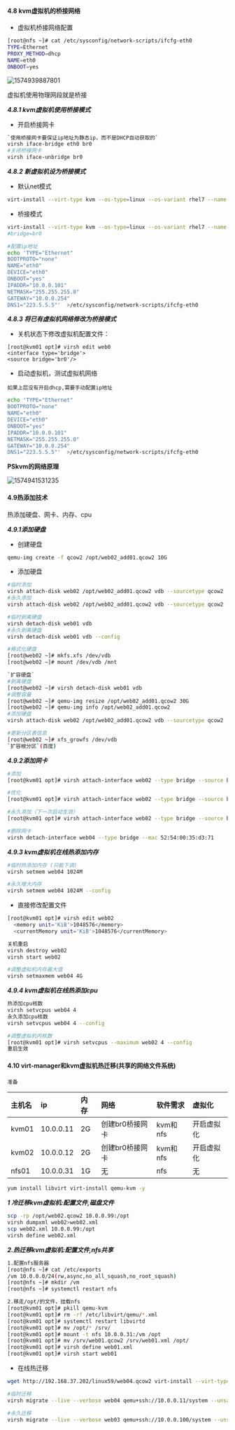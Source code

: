 #### 4.8 kvm虚拟机的桥接网络

- 虚拟机桥接网络配置

```bash
[root@nfs ~]# cat /etc/sysconfig/network-scripts/ifcfg-eth0 
TYPE=Ethernet
PROXY_METHOD=dhcp
NAME=eth0
ONBOOT=yes
```

![1574939887801](F:\typora\1574939887801.png)

虚拟机使用物理网段就是桥接

***4.8.1 kvm虚拟机使用桥接模式***

- 开启桥接网卡

```bash
`使用桥接网卡要保证ip地址为静态ip，而不是DHCP自动获取的`
virsh iface-bridge eth0 br0
#关闭桥接网卡
virsh iface-unbridge br0
```

***4.8.2 新虚拟机设为桥接模式***

- 默认net模式

```bash
virt-install --virt-type kvm --os-type=linux --os-variant rhel7 --name web04 --memory 1024 --vcpus 1 --disk /opt/web04.qcow2 --boot hd --network network=default --graphics vnc,listen=0.0.0.0 --noautoconsole
```

- 桥接模式

```bash
virt-install --virt-type kvm --os-type=linux --os-variant rhel7 --name web04 --memory 1024 --vcpus 1 --disk /data/web04.qcow2 --boot hd --network bridge=br0 --graphics vnc,listen=0.0.0.0 --noautoconsole
#bridge=br0

#配置ip地址
echo 'TYPE="Ethernet"
BOOTPROTO="none"
NAME="eth0"
DEVICE="eth0"
ONBOOT="yes"
IPADDR="10.0.0.101"
NETMASK="255.255.255.0"
GATEWAY="10.0.0.254"
DNS1="223.5.5.5"'  >/etc/sysconfig/network-scripts/ifcfg-eth0
```

***4.8.3 将已有虚拟机网络修改为桥接模式***

- 关机状态下修改虚拟机配置文件：

```
[root@kvm01 opt]# virsh edit web0
<interface type='bridge'>
<source bridge='br0'/>
```

- 启动虚拟机，测试虚拟机网络

`如果上层没有开启dhcp,需要手动配置ip地址`

```bash
echo 'TYPE="Ethernet"
BOOTPROTO="none"
NAME="eth0"
DEVICE="eth0"
ONBOOT="yes"
IPADDR="10.0.0.101"
NETMASK="255.255.255.0"
GATEWAY="10.0.0.254"
DNS1="223.5.5.5"'  >/etc/sysconfig/network-scripts/ifcfg-eth0
```

**PSkvm的网络原理**

![1574941531235](F:\typora\1574941531235.png)



#### 4.9热添加技术

热添加硬盘、网卡、内存、cpu

***4.9.1添加硬盘***

- 创建硬盘

```bash
qemu-img create -f qcow2 /opt/web02_add01.qcow2 10G
```

- 添加硬盘

```bash
#临时添加
virsh attach-disk web02 /opt/web02_add01.qcow2 vdb --sourcetype qcow2
#永久添加
virsh attach-disk web02 /opt/web02_add01.qcow2 vdb --sourcetype qcow2 --config

#临时剥离硬盘
virsh detach-disk web01 vdb
#永久剥离硬盘
virsh detach-disk web01 vdb --config

#格式化硬盘
[root@web02 ~]# mkfs.xfs /dev/vdb
[root@web02 ~]# mount /dev/vdb /mnt

`扩容硬盘`
#剥离硬盘
[root@web02 ~]# virsh detach-disk web01 vdb
#调整容量
[root@web02 ~]# qemu-img resize /opt/web02_add01.qcow2 30G
[root@web02 ~]# qemu-img info /opt/web02_add01.qcow2
#添加硬盘
virsh attach-disk web02 /opt/web02_add01.qcow2 vdb --sourcetype qcow2

#更新分区表信息
[root@web02 ~]# xfs_growfs /dev/vdb
`扩容根分区`(百度)
```

***4.9.2添加网卡***

```bash
#添加
[root@kvm01 opt]# virsh attach-interface web02 --type bridge --source br0

#优化
[root@kvm01 opt]# virsh attach-interface web02 --type bridge --source br0 --model virtio

#永久添加（下一次启动生效）
[root@kvm01 opt]# virsh attach-interface web02 --type bridge --source br0 --model virtio --cinfig

#删除网卡
virsh detach-interface web04 --type bridge --mac 52:54:00:35:d3:71
```

***4.9.3 kvm虚拟机在线热添加内存***

```bash
#临时热添加内存 (只能下调)
virsh setmem web04 1024M 

#永久增大内存 
virsh setmem web04 1024M --config
```

- 直接修改配置文件

```bash
[root@kvm01 opt]# virsh edit web02 
  <memory unit='KiB'>1048576</memory>
  <currentMemory unit='KiB'>1048576</currentMemory>

关机重启
virsh destroy web02
virsh start web02

#调整虚拟机内存最大值
virsh setmaxmem web04 4G
```

***4.9.4 kvm虚拟机在线热添加cpu***

```bash
热添加cpu核数
virsh setvcpus web04 4 
永久添加cpu核数 
virsh setvcpus web04 4 --config

#调整虚拟机内核数
[root@kvm01 opt]# virsh setvcpus --maximum web02 4 --config
重启生效


```

#### 4.10 virt-manager和kvm虚拟机热迁移(共享的网络文件系统)

`准备`

| 主机名 | ip        | 内存 | 网络            | 软件需求 | 虚拟化     |
| :----- | :-------- | :--- | :-------------- | :------- | :--------- |
| kvm01  | 10.0.0.11 | 2G   | 创建br0桥接网卡 | kvm和nfs | 开启虚拟化 |
| kvm02  | 10.0.0.12 | 2G   | 创建br0桥接网卡 | kvm和nfs | 开启虚拟化 |
| nfs01  | 10.0.0.31 | 1G   | 无              | nfs      | 无         |

```bash
yum install libvirt virt-install qemu-kvm -y
```



***1 冷迁移kvm虚拟机:配置文件,磁盘文件***

```bash
scp -rp /opt/web02.qcow2 10.0.0.99:/opt
virsh dumpxml web02>web02.xml
scp web02.xml 10.0.0.99:/opt
virsh define web02.xml
```

***2.热迁移kvm虚拟机:配置文件,nfs共享***

 ```bash
1.配置nfs服务器
[root@nfs ~]# cat /etc/exports
/vm 10.0.0.0/24(rw,async,no_all_squash,no_root_squash)
[root@nfs ~]# mkdir /vm
[root@nfs ~]# systemctl restart nfs

2.移走/opt/的文件，挂载nfs
[root@kvm01 opt]# pkill qemu-kvm
[root@kvm01 opt]# rm -rf /etc/libvirt/qemu/*.xml
[root@kvm01 opt]# systemctl restart libvirtd
[root@kvm01 opt]# mv /opt/* /srv/
[root@kvm01 opt]# mount -t nfs 10.0.0.31:/vm /opt
[root@kvm01 opt]# mv /srv/web01.qcow2 /srv/web01.xml /opt/
[root@kvm01 opt]# virsh define web01.xml 
[root@kvm01 opt]# virsh start web01
 ```

- 在线热迁移

```bash
wget http://192.168.37.202/linux59/web04.qcow2 virt-install --virt-type kvm --os-type=linux --os-variant rhel7 --name web04 --memory 1024,maxmemory=2048 --vcpus 1,maxvcpus=10 --disk /data/web04.qcow2 --boot hd --network bridge=br0 --graphics vnc,listen=0.0.0.0 --noautoconsole

#临时迁移
virsh migrate --live --verbose web04 qemu+ssh://10.0.0.11/system --unsafe

#永久迁移
virsh migrate --live --verbose web03 qemu+ssh://10.0.0.100/system --unsafe --persistent --undefinesource
```


















